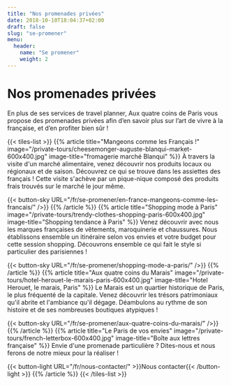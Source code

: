 ```yaml
---
title: "Nos promenades privées"
date: 2018-10-10T18:04:37+02:00
draft: false
slug: "se-promener"
menu:
  header:
    name: "Se promener"
    weight: 2
---
```


# Nos promenades privées
En plus de ses services de travel planner, Aux quatre coins de Paris vous propose des promenades privées afin d’en savoir plus sur l’art de vivre à la française, et d’en profiter bien sûr !

{{< tiles-list >}}
  {{% article title="Mangeons comme les Français !"
     image="/private-tours/cheesemonger-auguste-blanqui-market-600x400.jpg"
     image-title="fromagerie marché Blanqui" %}}
À travers la visite d'un marché alimentaire, venez découvrir nos produits locaux ou régionaux et de saison. Découvrez ce qui se trouve dans les assiettes des français ! Cette visite s'achève par un pique-nique composé des produits frais trouvés sur le marché le jour même.

{{< button-sky URL="/fr/se-promener/en-france-mangeons-comme-les-francais/" />}}
  {{% /article %}}
  {{% article title="Shopping mode à Paris"
     image="/private-tours/trendy-clothes-shopping-paris-600x400.jpg"
     image-title="Shopping tendance à Paris" %}}
Venez découvrir avec nous les marques françaises de vêtements, maroquinerie et chaussures. Nous établissons ensemble un itinéraire selon vos envies et votre budget pour cette session shopping. Découvrons ensemble ce qui fait le style si particulier des parisiennes&nbsp;!

{{< button-sky URL="/fr/se-promener/shopping-mode-a-paris/" />}}
  {{% /article %}}
  {{% article title="Aux quatre coins du Marais"
     image="/private-tours/hotel-herouet-le-marais-paris-600x400.jpg"
     image-title="Hotel Herouet, le marais, Paris" %}}
Le Marais est un quartier historique de Paris, le plus fréquenté de la capitale. Venez découvrir les trésors patrimoniaux qu'il abrite et l'ambiance qu'il dégage. Déambulons au rythme de son histoire et de ses nombreuses boutiques atypiques !

{{< button-sky URL="/fr/se-promener/aux-quatre-coins-du-marais/" />}}
  {{% /article %}}
  {{% article title="Le Paris de vos envies"
     image="/private-tours/french-letterbox-600x400.jpg"
     image-title="Boîte aux lettres française" %}}
Envie d'une promenade particulière ? Dites-nous et nous ferons de notre mieux pour la réaliser !

{{< button-light URL="/fr/nous-contacter/" >}}Nous contacter{{< /button-light >}}
  {{% /article %}}
{{< /tiles-list >}}
